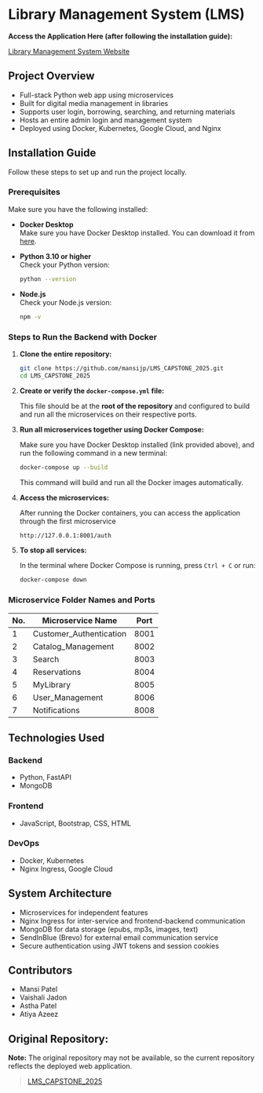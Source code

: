 
# Library Management System (LMS)

**Access the Application Here (after following the installation guide):** 

[Library Management System Website](http://127.0.0.1:8001/auth/)

## Project Overview

- Full-stack Python web app using microservices
- Built for digital media management in libraries
- Supports user login, borrowing, searching, and returning materials
- Hosts an entire admin login and management system
- Deployed using Docker, Kubernetes, Google Cloud, and Nginx

## Installation Guide

Follow these steps to set up and run the project locally.

### Prerequisites

Make sure you have the following installed:

- **Docker Desktop**  
  Make sure you have Docker Desktop installed. You can download it from [here](https://www.docker.com/products/docker-desktop).

- **Python 3.10 or higher**  
  Check your Python version:
  ```sh
  python --version
  ```

- **Node.js**  
  Check your Node.js version:
  ```sh
  npm -v
  ```

### Steps to Run the Backend with Docker

1. **Clone the entire repository:**
   ```sh
   git clone https://github.com/mansijp/LMS_CAPSTONE_2025.git
   cd LMS_CAPSTONE_2025
   ```

2. **Create or verify the ```docker-compose.yml``` file:**

   This file should be at the **root of the repository** and configured to build and run all the microservices on their respective ports.

3. **Run all microservices together using Docker Compose:**

   Make sure you have Docker Desktop installed (link provided above), and run the following command in a new terminal:
   ```sh
   docker-compose up --build
   ```
   This command will build and run all the Docker images automatically.

5. **Access the microservices:**

   After running the Docker containers, you can access the application through the first microservice
   ```sh
   http://127.0.0.1:8001/auth
   ```

6. **To stop all services:**

   In the terminal where Docker Compose is running, press ```Ctrl + C``` or run:
   ```sh
   docker-compose down
   ```

### Microservice Folder Names and Ports

| No. | Microservice Name    | Port  |
|-----|--------------------------|-------|
| 1   | Customer_Authentication  | 8001  |
| 2   | Catalog_Management       | 8002  |
| 3   | Search                   | 8003  |
| 4   | Reservations             | 8004  |
| 5   | MyLibrary                | 8005  |
| 6   | User_Management          | 8006  |
| 7   | Notifications            | 8008  |

## Technologies Used

### Backend

- Python, FastAPI
- MongoDB

### Frontend

- JavaScript, Bootstrap, CSS, HTML

### DevOps

- Docker, Kubernetes
- Nginx Ingress, Google Cloud

## System Architecture

- Microservices for independent features
- Nginx Ingress for inter-service and frontend-backend communication
- MongoDB for data storage (epubs, mp3s, images, text)
- SendInBlue (Brevo) for external email communication service
- Secure authentication using JWT tokens and session cookies

## Contributors
- Mansi Patel
- Vaishali Jadon
- Astha Patel
- Atiya Azeez


## Original Repository:

**Note:** The original repository may not be available, so the current repository reflects the deployed web application.

>[LMS_CAPSTONE_2025](https://github.com/asthapatel1125/LMS_CAPSTONE_2025)